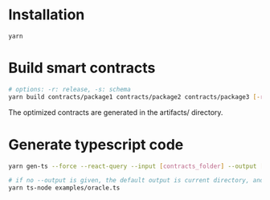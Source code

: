# Installation

`yarn`

# Build smart contracts

```bash
# options: -r: release, -s: schema
yarn build contracts/package1 contracts/package2 contracts/package3 [-r] [-s]
```

The optimized contracts are generated in the artifacts/ directory.

# Generate typescript code

```bash
yarn gen-ts --force --react-query --input [contracts_folder] --output [build_folder]

# if no --output is given, the default output is current directory, and then you can try with your desired .env from .env.example :
yarn ts-node examples/oracle.ts

```
